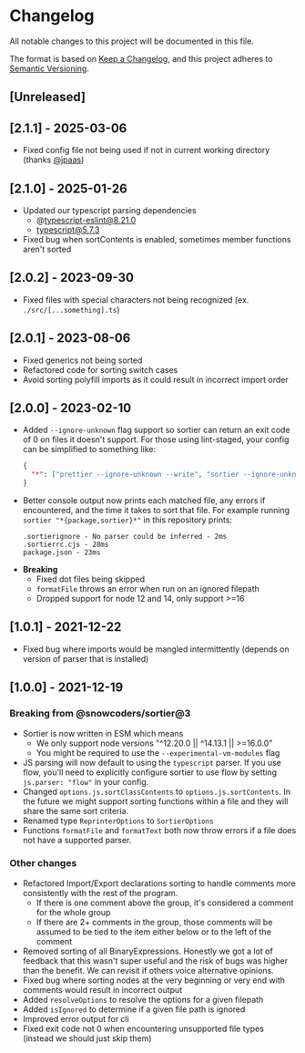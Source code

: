 # Changelog

All notable changes to this project will be documented in this file.

The format is based on [Keep a Changelog](https://keepachangelog.com/en/1.0.0/),
and this project adheres to [Semantic Versioning](https://semver.org/spec/v2.0.0.html).

## [Unreleased]

## [2.1.1] - 2025-03-06

- Fixed config file not being used if not in current working directory (thanks [@jpaas](https://github.com/jpaas))

## [2.1.0] - 2025-01-26

- Updated our typescript parsing dependencies
  - @typescript-eslint@8.21.0
  - typescript@5.7.3
- Fixed bug when sortContents is enabled, sometimes member functions aren't sorted

## [2.0.2] - 2023-09-30

- Fixed files with special characters not being recognized (ex. `./src/[...something].ts`)

## [2.0.1] - 2023-08-06

- Fixed generics not being sorted
- Refactored code for sorting switch cases
- Avoid sorting polyfill imports as it could result in incorrect import order

## [2.0.0] - 2023-02-10

- Added `--ignore-unknown` flag support so sortier can return an exit code of 0 on files it doesn't support. For those using lint-staged, your config can be simplified to something like:
  ```json
  {
    "*": ["prettier --ignore-unknown --write", "sortier --ignore-unknown"]
  }
  ```
- Better console output now prints each matched file, any errors if encountered, and the time it takes to sort that file. For example running `sortier "*{package,sortier}*"` in this repository prints:
  ```
  .sortierignore - No parser could be inferred - 2ms
  .sortierrc.cjs - 28ms
  package.json - 23ms
  ```
- **Breaking**
  - Fixed dot files being skipped
  - `formatFile` throws an error when run on an ignored filepath
  - Dropped support for node 12 and 14, only support >=16

## [1.0.1] - 2021-12-22

- Fixed bug where imports would be mangled intermittently (depends on version of parser that is installed)

## [1.0.0] - 2021-12-19

### Breaking from @snowcoders/sortier@3

- Sortier is now written in ESM which means
  - We only support node versions "^12.20.0 || ^14.13.1 || >=16.0.0"
  - You might be required to use the `--experimental-vm-modules` flag
- JS parsing will now default to using the `typescript` parser. If you use flow, you'll need to explicitly configure sortier to use flow by setting `js.parser: "flow"` in your config.
- Changed `options.js.sortClassContents` to `options.js.sortContents`. In the future we might support sorting functions within a file and they will share the same sort criteria.
- Renamed type `ReprinterOptions` to `SortierOptions`
- Functions `formatFile` and `formatText` both now throw errors if a file does not have a supported parser.

### Other changes

- Refactored Import/Export declarations sorting to handle comments more consistently with the rest of the program.
  - If there is one comment above the group, it's considered a comment for the whole group
  - If there are 2+ comments in the group, those comments will be assumed to be tied to the item either below or to the left of the comment
- Removed sorting of all BinaryExpressions. Honestly we got a lot of feedback that this wasn't super useful and the risk of bugs was higher than the benefit. We can revisit if others voice alternative opinions.
- Fixed bug where sorting nodes at the very beginning or very end with comments would result in incorrect output
- Added `resolveOptions` to resolve the options for a given filepath
- Added `isIgnored` to determine if a given file path is ignored
- Improved error output for cli
- Fixed exit code not 0 when encountering unsupported file types (instead we should just skip them)
